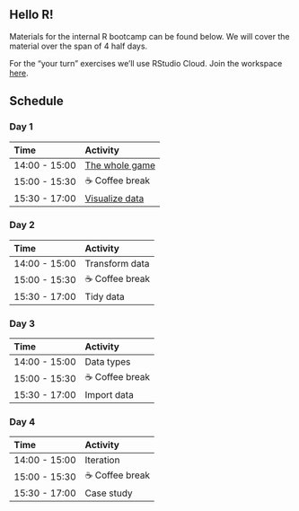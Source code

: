 
## Hello R\!

Materials for the internal R bootcamp can be found below. We will cover
the material over the span of 4 half days.

For the “your turn” exercises we’ll use RStudio Cloud. Join the
workspace [here](https://rstd.io/bootcamper-cloud).

## Schedule

### Day 1

| Time          | Activity                                                                                                         |
| :------------ | :--------------------------------------------------------------------------------------------------------------- |
| 14:00 - 15:00 | [The whole game](https://rstudio-education.github.io/bootcamper/slides/01-whole-game/01-whole-game.html)         |
| 15:00 - 15:30 | ☕ Coffee break                                                                                                   |
| 15:30 - 17:00 | [Visualize data](https://rstudio-education.github.io/bootcamper/slides/02-visualize-data/02-visualize-data.html) |

### Day 2

| Time          | Activity       |
| :------------ | :------------- |
| 14:00 - 15:00 | Transform data |
| 15:00 - 15:30 | ☕ Coffee break |
| 15:30 - 17:00 | Tidy data      |

### Day 3

| Time          | Activity       |
| :------------ | :------------- |
| 14:00 - 15:00 | Data types     |
| 15:00 - 15:30 | ☕ Coffee break |
| 15:30 - 17:00 | Import data    |

### Day 4

| Time          | Activity       |
| :------------ | :------------- |
| 14:00 - 15:00 | Iteration      |
| 15:00 - 15:30 | ☕ Coffee break |
| 15:30 - 17:00 | Case study     |
